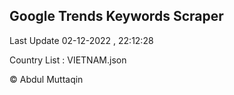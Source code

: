 

## Google Trends Keywords Scraper 
 
Last Update 02-12-2022 , 22:12:28

Country List :
VIETNAM.json



© Abdul Muttaqin 
